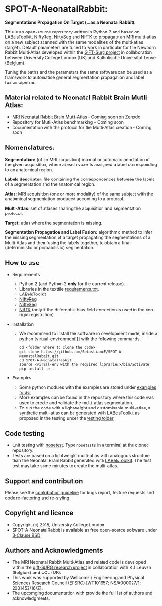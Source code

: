 # SPOT-A-NeonatalRabbit: 

**Segmentations Propagation On Target (...as a Neonatal Rabbit).**

This is an open-source repository written in Python 2 and based on [LABelsToolkit][labelstoolkit], [NiftyReg][niftyreg], 
[NiftySeg][niftyseg] and [NifTK][niftk] 
to propagate an MRI multi-atlas on a new subject scanned with the same modalities of the multi-atlas 
(target). 
Default parameters are tuned to work in particular for the Newborn Rabbit Multi-Atlas developed within the 
[GIFT-Surg project][giftsurg] in collaboration between University College London (UK) and 
Katholische Universitat  Leuve (Belgium).
 
Tuning the paths and the parameters the same software can be used as a framework to automatise general segmentation 
propagation and label fusion pipeline.

## Material related to Neonatal Rabbit Brain Mutli-Atlas:

* [MRI Neonatal Rabbit Brain Mutli-Atlas][mrira] - Coming soon on Zenodo
* Repository for Mutli-Atlas benchmarking - Coming soon 
* Documentation with the protocol for the Mutli-Atlas creation - Coming soon

## Nomenclatures:

**Segmentation:** (of an MRI acqusition) manual or automatic annotation of the given acquisition, where at each
 voxel is assigned a label corresponding to an anatomical region.
 
**Labels descriptor:** file containing the correspondences between the labels of a segmentation and the anatomical region.

**Atlas:** MRI acquisition (one or more modality) of the same subject with the anatomical segmentation produced according to a protocol.

**Multi-Atlas:** set of atlases sharing the acquisition and segmentation protocol.

**Target:** atlas where the segmentation is missing.

**Segmentation Propagation and Label Fusion:** algorithmic method to infer the missing segmentation
of a target propagating the segmentations of a Multi-Atlas and then fusing the labels together, to
obtain a final (deterministic or probabilistic) segmentation.

## How to use

+ Requirements
    - Python 2 (and Python 2 **only** for the current release).
    - Libraries in the textfile [requirements.txt][requirementstxt].
    - [LABelsToolkit][labelstoolkit]
    - [NiftyReg][niftyreg] 
    - [NiftySeg][niftyseg] 
    - [NifTK][niftk] (only if the differential bias field correction is used in the non-rigid registration)

+ Installation
    - We recommend to install the software in development mode, inside a python [virtual-environment][] with the following commands.
        ```
        cd <folder where to clone the code>
        git clone https://github.com/SebastianoF/SPOT-A-NeonatalRabbit.git
        cd SPOT-A-NeonatalRabbit
        source <virual-env with the required libraries>/bin/activate
        pip install -e .
        ```
        
+ Examples
    - Some python modules with the examples are stored under [examples folder][examplesfolder]
    - More examples can be found in the repository where this code was used to create and validate the multi-atlas segmentation.
    - To run the code with a lightweight and customisable multi-atlas, a synthetic multi-atlas can be generated with [LABelsToolkit][labelstoolkit]
    as proposed in the testing under the [testing folder][testingfolder]


## Code testing
+ Unit testing with [nosetest][nosetest]. 
Type `nosetests` in a terminal at the cloned repository.
+ Tests are based on a lightweight multi-atlas with analogous structure than the Neonatal Brain Rabbit generated with [LABelsToolkit][labelstoolkit]. 
The first test may take some minutes to create the multi-atlas.

## Support and contribution
Please see the [contribution guideline][contributionguideline] for bugs report,
feature requests and code re-factoring and re-styling.

## Copyright and licence
+ Copyright (c) 2018, University College London.
+ SPOT-A-NeonatalRabbit is available as free open-source software under [3-Clause BSD][licence]
<!---
+ To cite the code in your research please follow [this link](http://joss.theoj.org/papers/2ee6a3a3b1a4d8df1633f601bf2b0ffe).
-->

## Authors and Acknowledgments

+ The MRI Neonatal Rabbit Multi-Atlas and related code is developed within the [gift-SURG research project][giftsurg] in collaboration with KU Leuven (Belgium) and UCL (UK).
+ This work was supported by Wellcome / Engineering and Physical Sciences Research Council (EPSRC) [WT101957; NS/A000027/1; 203145Z/16/Z]. 
+ The upcomging documentation with provide the full list of authors and acknowledgments.



[giftsurg]: http://www.gift-surg.ac.uk
[niftyreg]: http://cmictig.cs.ucl.ac.uk/wiki/index.php/NiftyReg
[niftyseg]: http://cmictig.cs.ucl.ac.uk/research/software/software-nifty/niftyseg
[niftk]: http://cmictig.cs.ucl.ac.uk/research/software/software-nifty/niftyview
[labelstoolkit]: https://github.com/SebastianoF/LABelsToolkit
[requirementstxt]: https://github.com/gift-surg/SPOT-A-NeonatalRabbit/blob/master/requirements.txt
[examplesfolder]: https://github.com/gift-surg/SPOT-A-NeonatalRabbit/blob/master/examples
[testingfolder]: https://github.com/gift-surg/SPOT-A-NeonatalRabbit/blob/master/tests
[contributionguideline]: https://github.com/gift-surg/SPOT-A-NeonatalRabbit/blob/master/tests
[mrira]: https://github.com/gift-surg/MRImultiAtlasForNeonatalRabbitBrain
[licence]: https://github.com/gift-surg/SPOT-A-NeonatalRabbit/blob/master/LICENCE
[nosetest]: http://pythontesting.net/framework/nose/nose-introduction/